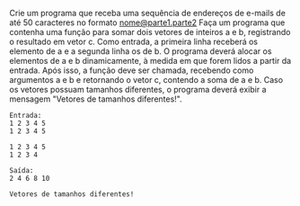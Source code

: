 Crie um programa que receba uma sequência de endereços de e-mails de até 50 caracteres no formato nome@parte1.parte2 Faça um programa que contenha uma função para somar dois vetores de inteiros a e b, registrando o resultado em vetor c. Como entrada, a primeira linha receberá os elemento de a e a segunda linha os de b. O programa deverá alocar os elementos de a e b dinamicamente, à medida em que forem lidos a partir da entrada. Após isso, a função deve ser chamada, recebendo como argumentos a e b e retornando o vetor c, contendo a soma de a e b. Caso os vetores possuam tamanhos diferentes, o programa deverá exibir a mensagem "Vetores de tamanhos diferentes!".​

```
Entrada: 
1 2 3 4 5
1 2 3 4 5

1 2 3 4 5
1 2 3 4
```

```
Saída:
2 4 6 8 10

Vetores de tamanhos diferentes!
```